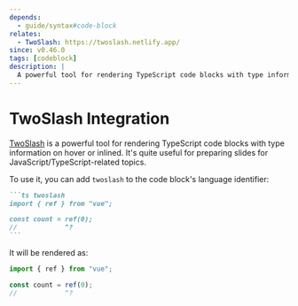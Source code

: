 ```yaml
---
depends:
  - guide/syntax#code-block
relates:
  - TwoSlash: https://twoslash.netlify.app/
since: v0.46.0
tags: [codeblock]
description: |
  A powerful tool for rendering TypeScript code blocks with type information on hover or inlined.
---
```


# TwoSlash Integration

[TwoSlash](https://twoslash.netlify.app/) is a powerful tool for rendering TypeScript code blocks with type information on hover or inlined. It's quite useful for preparing slides for JavaScript/TypeScript-related topics.

To use it, you can add `twoslash` to the code block's language identifier:

````md
```ts twoslash
import { ref } from "vue";

const count = ref(0);
//            ^?
```
````

It will be rendered as:

```ts twoslash
import { ref } from "vue";

const count = ref(0);
//            ^?
```

<!-- For the popup to not overlap the content below -->
<div class="py-20" />
